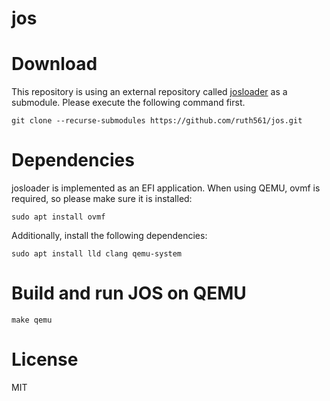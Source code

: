 # jos

# Download

This repository is using an external repository called [josloader](https://github.com/ruth561/josloader) as a submodule. Please execute the following command first.

```
git clone --recurse-submodules https://github.com/ruth561/jos.git
```

# Dependencies

josloader is implemented as an EFI application. When using QEMU, ovmf is required, so please make sure it is installed:

```
sudo apt install ovmf
```

Additionally, install the following dependencies:

```
sudo apt install lld clang qemu-system
```

# Build and run JOS on QEMU

```
make qemu
```

# License

MIT
